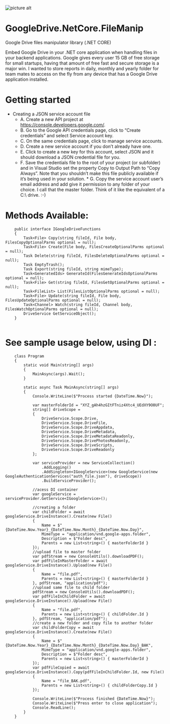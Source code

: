 ![picture alt](https://st-process-production.s3.amazonaws.com/2178b953-c540-4028-9386-bee9668c79f0/ojcbiLvDFseR9gbL17RJxQ.jpg "Title is optional")

# GoogleDrive.NetCore.FileManip
Google Drive files manipulator library (.NET CORE)

Embed Google Drive in your .NET core application when handling files in your backend applications. 
Google gives every user 15 GB of free storage for small startups, having that amount of free fast and secure storage is a major win. I wanted to store reports in daily, monthly and yearly folder for team mates to access on the fly from any device that has a Google Drive application installed.

# Getting started
* Creating a JSON service account file
     *  A. Create a new API project at https://console.developers.google.com/.
     *  B. Go to the Google API credentials page, click to “Create credentials” and select Service account key.
     *  C. On the same credentials page, click to manage service accounts.
     *  D. Create a new service account if you don’t already have one.
     *  E. Click to create a new key for this account, select JSON and it should download a JSON credential file for you.
     *  F. Save the credentials file to the root of your project (or subfolder) and in Visual Studio set the property Copy to Output                Path to “Copy Always”. Note that you shouldn’t make this file publicly available if it’s being used in your solution.
      * G. Copy the service account user’s email address and add give it permission to any folder of your choice. I call that the master              folder. Think of it like the equivalent of a C:\ drive. :-)
      
# Methods Available:

```
    public interface IGoogleDriveFunctions
    {
        Task<File> Copy(string fileId, File body, FilesCopyOptionalParms optional = null);
        Task<File> Create(File body, FilesCreateOptionalParms optional = null);
        Task Delete(string fileId, FilesDeleteOptionalParms optional = null);
        Task EmptyTrash();
        Task Export(string fileId, string mimeType);
        Task<GeneratedIds> GenerateId(FilesGenerateIdsOptionalParms optional = null);
        Task<File> Get(string fileId, FilesGetOptionalParms optional = null);
        Task<FileList> List(FilesListOptionalParms optional = null);
        Task<File> Update(string fileId, File body, FilesUpdateOptionalParms optional = null);
        Task<Channel> Watch(string fileId, Channel body, FilesWatchOptionalParms optional = null);
        DriveService GetServiceObject();
    }
    
```    

# See sample usage below, using DI :

```
    class Program
    {
        static void Main(string[] args)
        {
            MainAsync(args).Wait();
        }

        static async Task MainAsync(string[] args)
        {
            Console.WriteLine($"Process started {DateTime.Now}");

            var masterFolderId = "XYZ_gAh4hzGItFTniz4Xtc4_UEdXY9O0UF";
            string[] driveScope =
            {
                DriveService.Scope.Drive,
                DriveService.Scope.DriveFile,
                DriveService.Scope.DriveAppdata,
                DriveService.Scope.DriveMetadata,
                DriveService.Scope.DriveMetadataReadonly,
                DriveService.Scope.DrivePhotosReadonly,
                DriveService.Scope.DriveScripts,
                DriveService.Scope.DriveReadonly
            };

            var serviceProvider = new ServiceCollection()
                .AddLogging()
                .AddSingleton<IGoogleService>(new GoogleService(new GoogleAuthenticationServices("auth_file.json"), driveScope))
                .BuildServiceProvider();

            //acess DI container
            var googleService = serviceProvider.GetService<IGoogleService>();

            //creating a folder
            var childFolder = await googleService.DriveInstance().Create(new File()
            {
                Name = $"{DateTime.Now.Year}_{DateTime.Now.Month}_{DateTime.Now.Day}",
                MimeType = "application/vnd.google-apps.folder",
                Description = $"Folder desc",
                Parents = new List<string>() { masterFolderId }
            });
            //upload file to master folder
            var pdfStream = new ConsoleUtils().downloadPDF();
            var pdfFileInMasterFolder = await googleService.DriveInstance().Upload(new File()
            {
                Name = "file.pdf",
                Parents = new List<string>() { masterFolderId }
            }, pdfStream, "application/pdf");
            //upload same file to child folder
            pdfStream = new ConsoleUtils().downloadPDF();
            var pdfFileInChildFolder = await googleService.DriveInstance().Upload(new File()
            {
                Name = "file.pdf",
                Parents = new List<string>() { childFolder.Id }
            }, pdfStream, "application/pdf");
            //create a new folder and copy file to another folder
            var childFolderCopy = await googleService.DriveInstance().Create(new File()
            {
                Name = $"{DateTime.Now.Year}_{DateTime.Now.Month}_{DateTime.Now.Day}_BAK",
                MimeType = "application/vnd.google-apps.folder",
                Description = $"Folder desc",
                Parents = new List<string>() { masterFolderId }
            });
            var pdfFileCopied = await googleService.DriveInstance().Copy(pdfFileInChildFolder.Id, new File()
            {
                Name = "file_BAK.pdf",
                Parents = new List<string>() { childFolderCopy.Id }
            });

            Console.WriteLine($"Process finished {DateTime.Now}");
            Console.WriteLine($"Press enter to close application");
            Console.ReadLine();
        }
    }
    
```
